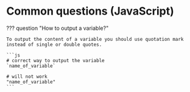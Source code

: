 # Common questions (JavaScript)

??? question "How to output a variable?"

    To output the content of a variable you should use quotation mark instead of single or double quotes.

    ```js
    # correct way to output the variable
    `name_of_variable`

    # will not work
    "name_of_variable"
    ```
